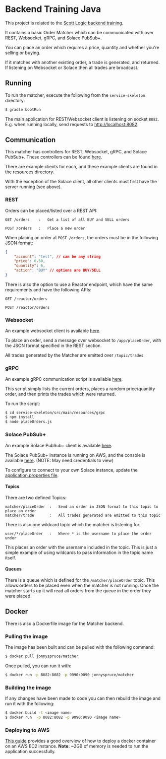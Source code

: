 # Backend Training Java

This project is related to the
[Scott Logic backend training](https://docs.google.com/a/scottlogic.co.uk/document/d/1HUDpO1fpfSFmYyDpPLJPcUJg4g8tYZeZLN7dN7KyDLA/edit?usp=sharing).

It contains a basic Order Matcher which can be communicated with over REST, Websocket, gRPC, and Solace PubSub+.

You can place an order which requires a price, quantity and whether you're selling or buying.

If it matches with another existing order, a trade is generated, and returned. If listening on Websocket or Solace then all trades are broadcast.

## Running

To run the matcher, execute the following from the `service-skeleton` directory:

``` bash
$ gradle bootRun
```

The main application for REST/Websocket client is listening on socket `8082`. E.g. when running locally, send requests to [http://localhost:8082](http://localhost:8082).

## Communication

This matcher has controllers for REST, Websocket, gRPC, and Solace PubSub+. These controllers can be found [here](service-skeleton/src/main/java/com/scottlogic/training/controllers).

There are example clients for each, and these example clients are found in the [resources](service-skeleton/src/main/resources) directory.

With the exception of the Solace client, all other clients must first have the server running (see above).

### REST

Orders can be placed/listed over a REST API:

```
GET /orders    :   Get a list of all BUY and SELL orders

POST /orders   :   Place a new order
```

When placing an order at `POST /orders`, the orders must be in the following JSON format:
```json
{
    "account": "test", // can be any string
    "price": 0.50,
    "quantity": 6,
    "action": "BUY" // options are BUY/SELL
}
```

There is also the option to use a Reactor endpoint, which have the same requirements and have the following APIs:

```
GET /reactor/orders

POST /reactor/orders
```

### Websocket

An example websocket client is available [here](service-skeleton/src/main/resources/static/index.html).

To place an order, send a message over websocket to `/app/placeOrder`, with the JSON format specified in the REST section.

All trades generated by the Matcher are emitted over `/topic/trades`.

### gRPC

An example gRPC communication script is available [here](service-skeleton/src/main/resources/grpc/placeOrders.js).

This script simply lists the current orders, places a random price/quantity order, and then prints the trades which were returned.

To run the script:

```bash
$ cd service-skeleton/src/main/resources/grpc
$ npm install
$ node placeOrders.js
```

### Solace PubSub+

An example Solace PubSub+ client is available [here](service-skeleton/src/main/resources/solace/static).

The Solace PubSub+ instance is running on AWS, and the console is available [here](https://mrw739c2f4ioq.messaging.solace.cloud:943/#/msg-vpns/bWF0Y2hlcnRlc3Q=/properties/summary?token=YWJj.eyJhY2Nlc3NfdG9rZW4iOiAibWF0Y2hlcnRlc3QtYWRtaW46NHU0Nm5oNjhuaXJyNXFjamlhNGkxMTkycHMifQ%3D%3D.eHl6&title=matcherTest&subtitle=matchertest). (NOTE: May need credentials to view)

To configure to connect to your own Solace instance, update the [application.properties file](service-skeleton/src/main/resources/application.properties).

#### Topics

There are two defined Topics:
```
matcher/placeOrder  :   Send an order in JSON format to this topic to place an order
matcher/trade       :   All trades generated are emitted to this topic
```

There is also one wildcard topic which the matcher is listening for:
```
user/*/placeOrder   :   Where * is the username to place the order under
```
This places an order with the username included in the topic. This is just a simple example of using wildcards to pass information in the topic name itself.

#### Queues

There is a queue which is defined for the `/matcher/placeOrder` topic. This allows orders to be placed even when the matcher is not running. Once the matcher starts up it will read all orders from the queue in the order they were placed.

## Docker

There is also a Dockerfile image for the Matcher backend.

### Pulling the image

The image has been built and can be pulled with the following command:

``` bash
$ docker pull jonnyspruce/matcher
```

Once pulled, you can run it with:

```bash
$ docker run -p 8082:8082 -p 9090:9090 jonnyspruce/matcher
```

### Building the image

If any changes have been made to code you can then rebuild the image and run it with the following:

```bash
$ docker build -t <image name>
$ docker run  -p 8082:8082 -p 9090:9090 <image name>
```

### Deploying to AWS

[This guide](https://aws.amazon.com/getting-started/hands-on/deploy-docker-containers/) provides a good overview of how to deploy a docker container on an AWS EC2 instance. **Note:** ~2GB of memory is needed to run the application successfully.